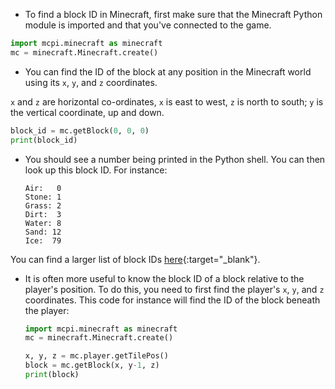 - To find a block ID in Minecraft, first make sure that the Minecraft Python module is imported and that you've connected to the game.

```python
import mcpi.minecraft as minecraft
mc = minecraft.Minecraft.create()
```

- You can find the ID of the block at any position in the Minecraft world using its `x`, `y`, and `z` coordinates.

`x` and `z` are horizontal co-ordinates, `x` is east to west, `z` is north to south; `y` is the vertical coordinate, up and down.

```python
block_id = mc.getBlock(0, 0, 0)
print(block_id)
```

- You should see a number being printed in the Python shell. You can then look up this block ID. For instance:

	```
	Air:   0
	Stone: 1
	Grass: 2
	Dirt:  3
	Water: 8
	Sand: 12
	Ice:  79
	```
You can find a larger list of block IDs [here](http://www.stuffaboutcode.com/p/minecraft-api-reference.html){:target="_blank"}.

- It is often more useful to know the block ID of a block relative to the player's position. To do this, you need to first find the player's `x`, `y`, and `z` coordinates. This code for instance will find the ID of the block beneath the player:

	```python
	import mcpi.minecraft as minecraft
	mc = minecraft.Minecraft.create()

	x, y, z = mc.player.getTilePos()
	block = mc.getBlock(x, y-1, z)
	print(block)
	```
